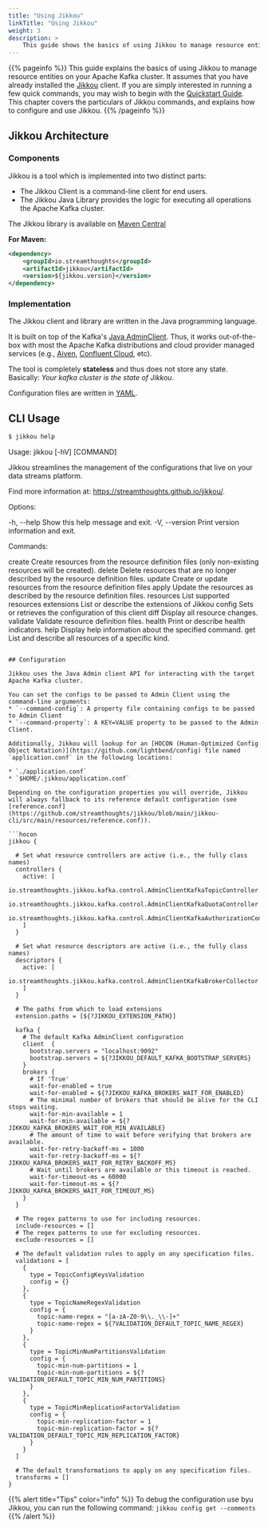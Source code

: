 ```yaml
---
title: "Using Jikkou"
linkTitle: "Using Jikkou"
weight: 3
description: >
    This guide shows the basics of using Jikkou to manage resource entities on your Apache Kafka cluster.
---
```



{{% pageinfo %}}
This guide explains the basics of using Jikkou to manage resource entities on your Apache Kafka cluster. 
It assumes that you have already installed the [Jikkou](./_installation.md) client. If you are simply interested in running a few quick commands, you may wish to begin with the [Quickstart Guide](./_getting_started.md). This chapter covers the particulars of Jikkou commands, and explains how to configure and use Jikkou.
{{% /pageinfo %}}


## Jikkou Architecture

### Components

Jikkou is a tool which is implemented into two distinct parts:

* The Jikkou Client is a command-line client for end users.
* The Jikkou Java Library provides the logic for executing all operations the Apache Kafka cluster.

The Jikkou library is available on [Maven Central]( https://mvnrepository.com/artifact/io.streamthoughts/jikkou)

**For Maven:**

```xml
<dependency>
    <groupId>io.streamthoughts</groupId>
    <artifactId>jikkou</artifactId>
    <version>${jikkou.version}</version>
</dependency>
```

### Implementation

The Jikkou client and library are written in the Java programming language.

It is built on top of the Kafka's [Java AdminClient](https://kafka.apache.org/30/javadoc/org/apache/kafka/clients/admin/Admin.html).
Thus, it works out-of-the-box with most the Apache Kafka distributions and cloud provider managed services (e.g., [Aiven](https://aiven.io/), [Confluent Cloud](https://confluent.cloud/), etc).

The tool is completely **stateless** and thus does not store any state. Basically: _Your kafka cluster is the state of Jikkou_.

Configuration files are written in [YAML](https://yaml.org/).

## CLI Usage

```bash
$ jikkou help
```
Usage:
jikkou [-hV] [COMMAND]


Jikkou streamlines the management of the configurations that live on your data streams platform.

Find more information at: https://streamthoughts.github.io/jikkou/.

Options:

-h, --help      Show this help message and exit.
-V, --version   Print version information and exit.

Commands:

create      Create resources from the resource definition files (only non-existing resources will be created).
delete      Delete resources that are no longer described by the resource definition files.
update      Create or update resources from the resource definition files
apply       Update the resources as described by the resource definition files.
resources   List supported resources
extensions  List or describe the extensions of Jikkou
config      Sets or retrieves the configuration of this client
diff        Display all resource changes.
validate    Validate resource definition files.
health      Print or describe health indicators.
help        Display help information about the specified command.
get         List and describe all resources of a specific kind.
```

## Configuration

Jikkou uses the Java Admin client API for interacting with the target Apache Kafka cluster.

You can set the configs to be passed to Admin Client using the command-line arguments:
* `--command-config`: A property file containing configs to be passed to Admin Client
* `--command-property`: A KEY=VALUE property to be passed to the Admin Client.

Additionally, Jikkou will lookup for an [HOCON (Human-Optimized Config Object Notation)](https://github.com/lightbend/config) file named `application.conf` in the following locations:

* `./application.conf`
* `$HOME/.jikkou/application.conf`

Depending on the configuration properties you will override, Jikkou will always fallback to its reference default configuration (see [reference.conf](https://github.com/streamthoughts/jikkou/blob/main/jikkou-cli/src/main/resources/reference.conf)).

```hocon
jikkou {

  # Set what resource controllers are active (i.e., the fully class names)
  controllers {
    active: [
      io.streamthoughts.jikkou.kafka.control.AdminClientKafkaTopicController
      io.streamthoughts.jikkou.kafka.control.AdminClientKafkaQuotaController
      io.streamthoughts.jikkou.kafka.control.AdminClientKafkaAuthorizationController
    ]
  }

  # Set what resource descriptors are active (i.e., the fully class names)
  descriptors {
    active: [
      io.streamthoughts.jikkou.kafka.control.AdminClientKafkaBrokerCollector
    ]
  }

  # The paths from which to load extensions
  extension.paths = [${?JIKKOU_EXTENSION_PATH}]

  kafka {
    # The default Kafka AdminClient configuration
    client  {
      bootstrap.servers = "localhost:9092"
      bootstrap.servers = ${?JIKKOU_DEFAULT_KAFKA_BOOTSTRAP_SERVERS}
    }
    brokers {
      # If 'True' 
      wait-for-enabled = true
      wait-for-enabled = ${?JIKKOU_KAFKA_BROKERS_WAIT_FOR_ENABLED}
      # The minimal number of brokers that should be alive for the CLI stops waiting.
      wait-for-min-available = 1
      wait-for-min-available = ${?JIKKOU_KAFKA_BROKERS_WAIT_FOR_MIN_AVAILABLE}
      # The amount of time to wait before verifying that brokers are available.
      wait-for-retry-backoff-ms = 1000
      wait-for-retry-backoff-ms = ${?JIKKOU_KAFKA_BROKERS_WAIT_FOR_RETRY_BACKOFF_MS}
      # Wait until brokers are available or this timeout is reached.
      wait-for-timeout-ms = 60000
      wait-for-timeout-ms = ${?JIKKOU_KAFKA_BROKERS_WAIT_FOR_TIMEOUT_MS}
    }
  }

  # The regex patterns to use for including resources.
  include-resources = []
  # The regex patterns to use for excluding resources.
  exclude-resources = []

  # The default validation rules to apply on any specification files.
  validations = [
    {
      type = TopicConfigKeysValidation
      config = {}
    },
    {
      type = TopicNameRegexValidation
      config = {
        topic-name-regex = "[a-zA-Z0-9\\._\\-]+"
        topic-name-regex = ${?VALIDATION_DEFAULT_TOPIC_NAME_REGEX}
      }
    },
    {
      type = TopicMinNumPartitionsValidation
      config = {
        topic-min-num-partitions = 1
        topic-min-num-partitions = ${?VALIDATION_DEFAULT_TOPIC_MIN_NUM_PARTITIONS}
      }
    },
    {
      type = TopicMinReplicationFactorValidation
      config = {
        topic-min-replication-factor = 1
        topic-min-replication-factor = ${?VALIDATION_DEFAULT_TOPIC_MIN_REPLICATION_FACTOR}
      }
    }
  ]

  # The default transformations to apply on any specification files.
  transforms = []
}
```

{{% alert title="Tips" color="info" %}}
To debug the configuration use byu Jikkou, you can run the following command: `jikkou config get --comments`
{{% /alert %}}